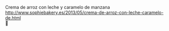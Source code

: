 Crema de arroz con leche y caramelo de manzana	http://www.sophiebakery.es/2013/05/crema-de-arroz-con-leche-caramelo-de.html	
਍